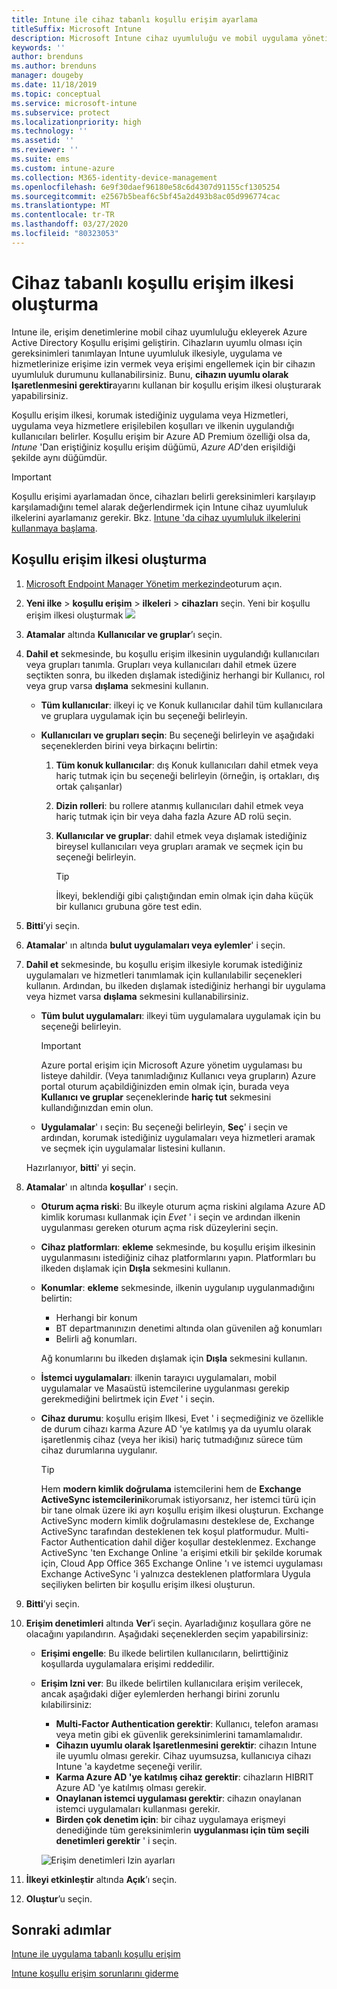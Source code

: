 ```yaml
---
title: Intune ile cihaz tabanlı koşullu erişim ayarlama
titleSuffix: Microsoft Intune
description: Microsoft Intune cihaz uyumluluğu ve mobil uygulama yönetimi temelinde cihaz tabanlı koşullu erişim ilkesi oluşturmayı öğrenin.
keywords: ''
author: brenduns
ms.author: brenduns
manager: dougeby
ms.date: 11/18/2019
ms.topic: conceptual
ms.service: microsoft-intune
ms.subservice: protect
ms.localizationpriority: high
ms.technology: ''
ms.assetid: ''
ms.reviewer: ''
ms.suite: ems
ms.custom: intune-azure
ms.collection: M365-identity-device-management
ms.openlocfilehash: 6e9f30daef96180e58c6d4307d91155cf1305254
ms.sourcegitcommit: e2567b5beaf6c5bf45a2d493b8ac05d996774cac
ms.translationtype: MT
ms.contentlocale: tr-TR
ms.lasthandoff: 03/27/2020
ms.locfileid: "80323053"
---
```

# <a name="create-a-device-based-conditional-access-policy"></a>Cihaz tabanlı koşullu erişim ilkesi oluşturma

Intune ile, erişim denetimlerine mobil cihaz uyumluluğu ekleyerek Azure Active Directory Koşullu erişimi geliştirin. Cihazların uyumlu olması için gereksinimleri tanımlayan Intune uyumluluk ilkesiyle, uygulama ve hizmetlerinize erişime izin vermek veya erişimi engellemek için bir cihazın uyumluluk durumunu kullanabilirsiniz. Bunu, **cihazın uyumlu olarak Işaretlenmesini gerektir**ayarını kullanan bir koşullu erişim ilkesi oluşturarak yapabilirsiniz.

Koşullu erişim ilkesi, korumak istediğiniz uygulama veya Hizmetleri, uygulama veya hizmetlere erişilebilen koşulları ve ilkenin uygulandığı kullanıcıları belirler. Koşullu erişim bir Azure AD Premium özelliği olsa da, *Intune* 'Dan eriştiğiniz koşullu erişim düğümü, *Azure AD*'den erişildiği şekilde aynı düğümdür.

> [!IMPORTANT]
> Koşullu erişimi ayarlamadan önce, cihazları belirli gereksinimleri karşılayıp karşılamadığını temel alarak değerlendirmek için Intune cihaz uyumluluk ilkelerini ayarlamanız gerekir. Bkz. [Intune 'da cihaz uyumluluk ilkelerini kullanmaya başlama](device-compliance-get-started.md).

## <a name="create-conditional-access-policy"></a>Koşullu erişim ilkesi oluşturma

1. [Microsoft Endpoint Manager Yönetim merkezinde](https://go.microsoft.com/fwlink/?linkid=2109431)oturum açın.

2. **Yeni ilke** > **koşullu erişim** > **ilkeleri** > **cihazları** seçin.
  Yeni bir koşullu erişim ilkesi oluşturmak ![](./media/create-conditional-access-intune/create-ca.png)

3. **Atamalar** altında **Kullanıcılar ve gruplar**’ı seçin.

4. **Dahil et** sekmesinde, bu koşullu erişim ilkesinin uygulandığı kullanıcıları veya grupları tanımla. Grupları veya kullanıcıları dahil etmek üzere seçtikten sonra, bu ilkeden dışlamak istediğiniz herhangi bir Kullanıcı, rol veya grup varsa **dışlama** sekmesini kullanın.

   - **Tüm kullanıcılar**: ilkeyi iç ve Konuk kullanıcılar dahil tüm kullanıcılara ve gruplara uygulamak için bu seçeneği belirleyin.

   - **Kullanıcıları ve grupları seçin**: Bu seçeneği belirleyin ve aşağıdaki seçeneklerden birini veya birkaçını belirtin:
  
     1. **Tüm konuk kullanıcılar**: dış Konuk kullanıcıları dahil etmek veya hariç tutmak için bu seçeneği belirleyin (örneğin, iş ortakları, dış ortak çalışanlar)

     2. **Dizin rolleri**: bu rollere atanmış kullanıcıları dahil etmek veya hariç tutmak için bir veya daha fazla Azure AD rolü seçin.

     3. **Kullanıcılar ve gruplar**: dahil etmek veya dışlamak istediğiniz bireysel kullanıcıları veya grupları aramak ve seçmek için bu seçeneği belirleyin.

        > [!TIP]
        > İlkeyi, beklendiği gibi çalıştığından emin olmak için daha küçük bir kullanıcı grubuna göre test edin.

5. **Bitti**’yi seçin.

6. **Atamalar**' ın altında **bulut uygulamaları veya eylemler**' i seçin.

7. **Dahil et** sekmesinde, bu koşullu erişim ilkesiyle korumak istediğiniz uygulamaları ve hizmetleri tanımlamak için kullanılabilir seçenekleri kullanın. Ardından, bu ilkeden dışlamak istediğiniz herhangi bir uygulama veya hizmet varsa **dışlama** sekmesini kullanabilirsiniz.

   - **Tüm bulut uygulamaları**: ilkeyi tüm uygulamalara uygulamak için bu seçeneği belirleyin.
     > [!IMPORTANT]
     > Azure portal erişim için Microsoft Azure yönetim uygulaması bu listeye dahildir. (Veya tanımladığınız Kullanıcı veya grupların) Azure portal oturum açabildiğinizden emin olmak için, burada veya **Kullanıcı ve gruplar** seçeneklerinde **hariç tut** sekmesini kullandığınızdan emin olun. 

   - **Uygulamalar**' ı seçin: Bu seçeneği belirleyin, **Seç**' i seçin ve ardından, korumak istediğiniz uygulamaları veya hizmetleri aramak ve seçmek için uygulamalar listesini kullanın.

   Hazırlanıyor, **bitti**' yi seçin.

8. **Atamalar**' ın altında **koşullar**' ı seçin.

   - **Oturum açma riski**: Bu ilkeyle oturum açma riskini algılama Azure AD kimlik koruması kullanmak için *Evet* ' i seçin ve ardından ilkenin uygulanması gereken oturum açma risk düzeylerini seçin.

   - **Cihaz platformları**: **ekleme** sekmesinde, bu koşullu erişim ilkesinin uygulanmasını istediğiniz cihaz platformlarını yapın. Platformları bu ilkeden dışlamak için **Dışla** sekmesini kullanın.

   - **Konumlar**: **ekleme** sekmesinde, ilkenin uygulanıp uygulanmadığını belirtin:
     - Herhangi bir konum
     - BT departmanınızın denetimi altında olan güvenilen ağ konumları
     - Belirli ağ konumları.

     Ağ konumlarını bu ilkeden dışlamak için **Dışla** sekmesini kullanın.

   - **İstemci uygulamaları**: ilkenin tarayıcı uygulamaları, mobil uygulamalar ve Masaüstü istemcilerine uygulanması gerekip gerekmediğini belirtmek için *Evet* ' i seçin.

   - **Cihaz durumu**: koşullu erişim Ilkesi, Evet ' i seçmediğiniz ve özellikle de durum cihazı karma Azure AD 'ye katılmış ya da uyumlu olarak işaretlenmiş cihaz (veya her ikisi) hariç tutmadığınız sürece tüm cihaz durumlarına uygulanır.

     > [!TIP]
     > Hem **modern kimlik doğrulama** istemcilerini hem de **Exchange ActiveSync istemcilerini**korumak istiyorsanız, her istemci türü için bir tane olmak üzere iki ayrı koşullu erişim ilkesi oluşturun. Exchange ActiveSync modern kimlik doğrulamasını desteklese de, Exchange ActiveSync tarafından desteklenen tek koşul platformudur. Multi-Factor Authentication dahil diğer koşullar desteklenmez. Exchange ActiveSync 'ten Exchange Online 'a erişimi etkili bir şekilde korumak için, Cloud App Office 365 Exchange Online 'ı ve istemci uygulaması Exchange ActiveSync 'i yalnızca desteklenen platformlara Uygula seçiliyken belirten bir koşullu erişim ilkesi oluşturun.

9. **Bitti**’yi seçin.

10. **Erişim denetimleri** altında **Ver**’i seçin. Ayarladığınız koşullara göre ne olacağını yapılandırın.  Aşağıdaki seçeneklerden seçim yapabilirsiniz:

    - **Erişimi engelle**: Bu ilkede belirtilen kullanıcıların, belirttiğiniz koşullarda uygulamalara erişimi reddedilir.
    - **Erişim Izni ver**: Bu ilkede belirtilen kullanıcılara erişim verilecek, ancak aşağıdaki diğer eylemlerden herhangi birini zorunlu kılabilirsiniz:
      - **Multi-Factor Authentication gerektir**: Kullanıcı, telefon araması veya metin gibi ek güvenlik gereksinimlerini tamamlamalıdır.
      - **Cihazın uyumlu olarak Işaretlenmesini gerektir**: cihazın Intune ile uyumlu olması gerekir. Cihaz uyumsuzsa, kullanıcıya cihazı Intune 'a kaydetme seçeneği verilir.
      - **Karma Azure AD 'ye katılmış cihaz gerektir**: cihazların HIBRIT Azure AD 'ye katılmış olması gerekir.
      - **Onaylanan istemci uygulaması gerektir**: cihazın onaylanan istemci uygulamaları kullanması gerekir. 
      - **Birden çok denetim için**: bir cihaz uygulamaya erişmeyi denediğinde tüm gereksinimlerin **uygulanması için tüm seçili denetimleri gerektir** ' i seçin.

      ![Erişim denetimleri Izin ayarları](./media/create-conditional-access-intune/create-ca-grant-access-settings.png)

11. **İlkeyi etkinleştir** altında **Açık**’ı seçin.

12. **Oluştur**’u seçin.

## <a name="next-steps"></a>Sonraki adımlar

[Intune ile uygulama tabanlı koşullu erişim](app-based-conditional-access-intune.md)

[Intune koşullu erişim sorunlarını giderme](https://support.microsoft.com/help/4456106)
